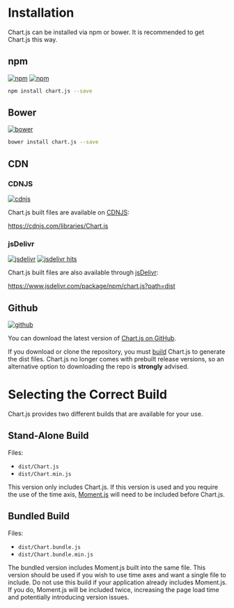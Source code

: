 # Installation
Chart.js can be installed via npm or bower. It is recommended to get Chart.js this way.

## npm
[![npm](https://img.shields.io/npm/v/chart.js.svg?style=flat-square&maxAge=600)](https://npmjs.com/package/chart.js)
[![npm](https://img.shields.io/npm/dm/chart.js.svg?style=flat-square&maxAge=600)](https://npmjs.com/package/chart.js)

```bash
npm install chart.js --save
```

## Bower
[![bower](https://img.shields.io/bower/v/chartjs.svg?style=flat-square&maxAge=600)](https://libraries.io/bower/chartjs)

```bash
bower install chart.js --save
```

## CDN
### CDNJS
[![cdnjs](https://img.shields.io/cdnjs/v/Chart.js.svg?style=flat-square&maxAge=600)](https://cdnjs.com/libraries/Chart.js)

Chart.js built files are available on [CDNJS](https://cdnjs.com/):

https://cdnjs.com/libraries/Chart.js

### jsDelivr
[![jsdelivr](https://img.shields.io/npm/v/chart.js.svg?label=jsdelivr&style=flat-square&maxAge=600)](https://cdn.jsdelivr.net/npm/chart.js@latest/dist/) [![jsdelivr hits](https://data.jsdelivr.com/v1/package/npm/chart.js/badge)](https://www.jsdelivr.com/package/npm/chart.js)

Chart.js built files are also available through [jsDelivr](http://www.jsdelivr.com/):

https://www.jsdelivr.com/package/npm/chart.js?path=dist

## Github
[![github](https://img.shields.io/github/release/chartjs/Chart.js.svg?style=flat-square&maxAge=600)](https://github.com/chartjs/Chart.js/releases/latest)

You can download the latest version of [Chart.js on GitHub](https://github.com/chartjs/Chart.js/releases/latest).

If you download or clone the repository, you must [build](../developers/contributing.md#building-and-testing) Chart.js to generate the dist files. Chart.js no longer comes with prebuilt release versions, so an alternative option to downloading the repo is **strongly** advised.

# Selecting the Correct Build

Chart.js provides two different builds that are available for your use.

## Stand-Alone Build
Files:
* `dist/Chart.js`
* `dist/Chart.min.js`

This version only includes Chart.js. If this version is used and you require the use of the time axis, [Moment.js](http://momentjs.com/) will need to be included before Chart.js.

## Bundled Build
Files:
* `dist/Chart.bundle.js`
* `dist/Chart.bundle.min.js`

The bundled version includes Moment.js built into the same file. This version should be used if you wish to use time axes and want a single file to include. Do not use this build if your application already includes Moment.js. If you do, Moment.js will be included twice, increasing the page load time and potentially introducing version issues.
